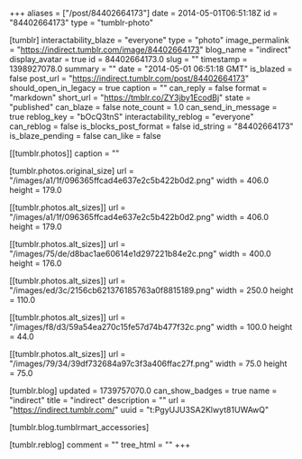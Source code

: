 +++
aliases = ["/post/84402664173"]
date = 2014-05-01T06:51:18Z
id = "84402664173"
type = "tumblr-photo"

[tumblr]
interactability_blaze = "everyone"
type = "photo"
image_permalink = "https://indirect.tumblr.com/image/84402664173"
blog_name = "indirect"
display_avatar = true
id = 84402664173.0
slug = ""
timestamp = 1398927078.0
summary = ""
date = "2014-05-01 06:51:18 GMT"
is_blazed = false
post_url = "https://indirect.tumblr.com/post/84402664173"
should_open_in_legacy = true
caption = ""
can_reply = false
format = "markdown"
short_url = "https://tmblr.co/ZY3jby1EcodBj"
state = "published"
can_blaze = false
note_count = 1.0
can_send_in_message = true
reblog_key = "bOcQ3tnS"
interactability_reblog = "everyone"
can_reblog = false
is_blocks_post_format = false
id_string = "84402664173"
is_blaze_pending = false
can_like = false

[[tumblr.photos]]
caption = ""

[tumblr.photos.original_size]
url = "/images/a1/1f/096365ffcad4e637e2c5b422b0d2.png"
width = 406.0
height = 179.0

[[tumblr.photos.alt_sizes]]
url = "/images/a1/1f/096365ffcad4e637e2c5b422b0d2.png"
width = 406.0
height = 179.0

[[tumblr.photos.alt_sizes]]
url = "/images/75/de/d8bac1ae60614e1d297221b84e2c.png"
width = 400.0
height = 176.0

[[tumblr.photos.alt_sizes]]
url = "/images/ed/3c/2156cb621376185763a0f8815189.png"
width = 250.0
height = 110.0

[[tumblr.photos.alt_sizes]]
url = "/images/f8/d3/59a54ea270c15fe57d74b477f32c.png"
width = 100.0
height = 44.0

[[tumblr.photos.alt_sizes]]
url = "/images/79/34/39df732684a97c3f3a406ffac27f.png"
width = 75.0
height = 75.0

[tumblr.blog]
updated = 1739757070.0
can_show_badges = true
name = "indirect"
title = "indirect"
description = ""
url = "https://indirect.tumblr.com/"
uuid = "t:PgyUJU3SA2Klwyt81UWAwQ"

[tumblr.blog.tumblrmart_accessories]

[tumblr.reblog]
comment = ""
tree_html = ""
+++
